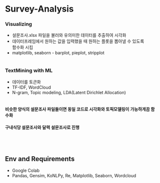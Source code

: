 # Survey-Analysis
### Visualizing
* 설문조사.xlsx 파일을 불러와 유의미한 데이터를 추출하여 시각화
* 데이터프레임에서 원하는 값을 입력했을 때 원하는 플롯을 뽑아낼 수 있도록   
함수화 시킴
* matplotlib, seaborn - barplot, pieplot, stripplot
<br><br>
### TextMining with ML
* 데이터를 토큰화
* TF-IDF, WordCloud
* N-gram, Topic modeling, LDA(Latent Dirichlet Allocation)
<br><br>
#### 비슷한 양식의 설문조사 파일들이면 동일 코드로 시각화와 토픽모델링이 가능하게끔 함수화
#### 구내식당 설문조사와 달력 설문조사로 진행
<br><br>
## Env and Requirements
* Google Colab
* Pandas, Gensim, KoNLPy, Re, Matplotlib, Seaborn, Wordcloud
